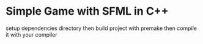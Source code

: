 # Simple Game with SFML in C++

setup dependencies directory then build project with premake then compile it with your compiler

